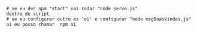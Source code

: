     # se eu der npm "start" vai rodar "node serve.js"
    dentro de script
    # se eu configurar outro ex 'oi' e configurar "node msgBoasVindas.js" ai eu posso chamar  npm oi


